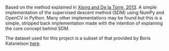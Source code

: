 Based on the method explained in [Xiong and De la Torre, 2013](https://www.ri.cmu.edu/pub_files/2013/5/main.pdf). A simple implementation of the supervised descent method (SDM) using NumPy and OpenCV in Python. Many other implementations may be found but this is a simple, stripped back implementation made with the intention of explaining the core concept behind SDM.

The dataset used for this project is a subset of that provided by Boris Katsnelson [here](https://www.kaggle.com/datasets/boriskatsnelson/facialkeypointdetection/data).
